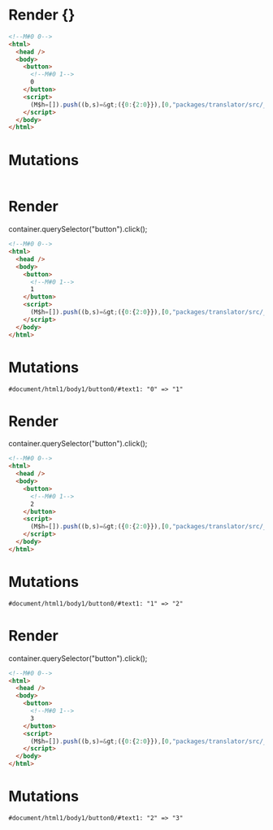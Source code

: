 # Render {}
```html
<!--M#0 0-->
<html>
  <head />
  <body>
    <button>
      <!--M#0 1-->
      0
    </button>
    <script>
      (M$h=[]).push((b,s)=&gt;({0:{2:0}}),[0,"packages/translator/src/__tests__/fixtures/basic-fn-with-block/template.marko_0_count",])
    </script>
  </body>
</html>
```

# Mutations
```

```


# Render 
container.querySelector("button").click();

```html
<!--M#0 0-->
<html>
  <head />
  <body>
    <button>
      <!--M#0 1-->
      1
    </button>
    <script>
      (M$h=[]).push((b,s)=&gt;({0:{2:0}}),[0,"packages/translator/src/__tests__/fixtures/basic-fn-with-block/template.marko_0_count",])
    </script>
  </body>
</html>
```

# Mutations
```
#document/html1/body1/button0/#text1: "0" => "1"
```


# Render 
container.querySelector("button").click();

```html
<!--M#0 0-->
<html>
  <head />
  <body>
    <button>
      <!--M#0 1-->
      2
    </button>
    <script>
      (M$h=[]).push((b,s)=&gt;({0:{2:0}}),[0,"packages/translator/src/__tests__/fixtures/basic-fn-with-block/template.marko_0_count",])
    </script>
  </body>
</html>
```

# Mutations
```
#document/html1/body1/button0/#text1: "1" => "2"
```


# Render 
container.querySelector("button").click();

```html
<!--M#0 0-->
<html>
  <head />
  <body>
    <button>
      <!--M#0 1-->
      3
    </button>
    <script>
      (M$h=[]).push((b,s)=&gt;({0:{2:0}}),[0,"packages/translator/src/__tests__/fixtures/basic-fn-with-block/template.marko_0_count",])
    </script>
  </body>
</html>
```

# Mutations
```
#document/html1/body1/button0/#text1: "2" => "3"
```